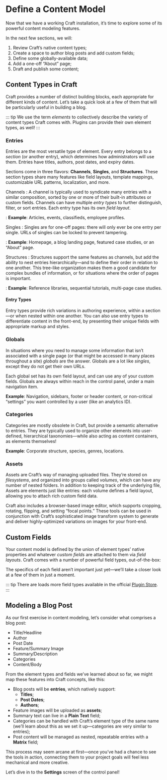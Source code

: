 # Define a Content Model

Now that we have a working Craft installation, it’s time to explore some of its powerful content modeling features.

In the next few sections, we will:

1. Review Craft’s native content types;
1. Create a space to author blog posts and add custom fields;
1. Define some globally-available data;
1. Add a one-off “About” page;
1. Draft and publish some content;

## Content Types in Craft

Craft provides a number of distinct building blocks, each appropriate for different kinds of content. Let’s take a quick look at a few of them that will be particularly useful in building a blog.

::: tip
We use the term _elements_ to collectively describe the variety of content types Craft comes with. Plugins can provide their own element types, as well!
:::

### Entries

Entries are the most versatile type of element. Every entry belongs to a _section_ (or another entry), which determines how administrators will use them. Entries have titles, authors, post dates, and expiry dates.

Sections come in three flavors: **Channels**, **Singles**, and **Structures**. These section types share many features like field layouts, template mappings, customizable URL patterns, localization, and more.

Channels
: A channel is typically used to syndicate many entries with a similar composition, sorted by one or more of their built-in attributes or custom fields. Channels can have multiple _entry types_ to further distinguish, filter, or sort entries. Each entry type has its own _field layout_.

: **Example**: Articles, events, classifieds, employee profiles.

Singles
: Singles are for one-off pages: there will only ever be one entry per single. URLs of singles can be locked to prevent tampering.

: **Example**: Homepage, a blog landing page, featured case studies, or an “About” page.

Structures
: Structures support the same features as channels, but add the ability to nest entries hierarchically—and to define their order in relation to one another. This tree-like organization makes them a good candidate for complex bundles of information, or for situations where the order of pages is important.

: **Example**: Reference libraries, sequential tutorials, multi-page case studies.

#### Entry Types

Entry types provide rich variations in authoring experience, within a section—or when nested within one another. You can also use entry types to differentiate content in the front-end, by presenting their unique fields with appropriate markup and styles.

### Globals

In situations where you need to manage some information that isn’t associated with a single page (or that might be accessed in many places throughout a site) _globals_ are the answer. Globals are a lot like _singles_, except they do not get their own URLs.

Each global set has its own field layout, and can use any of your custom fields. Globals are always within reach in the control panel, under a main navigation item.

**Example**: Navigation, sidebars, footer or header content, or non-critical “settings” you want controlled by a user (like an analytics ID).

### Categories

Categories are mostly obsolete in Craft, but provide a semantic alternative to entries. They are typically used to organize other elements into user-defined, hierarchical taxonomies—while also acting as content containers, as elements themselves!

**Example**: Corporate structure, species, genres, locations.

### Assets

Assets are Craft’s way of managing uploaded files. They’re stored on _filesystems_, and organized into groups called _volumes_, which can have any number of nested folders. In addition to keeping track of the underlying file, Assets are elements just like entries: each volume defines a field layout, allowing you to attach rich custom field data.

Craft also includes a browser-based image editor, which supports cropping, rotating, flipping, and setting “focal points.” These tools can be used in conjunction with Craft’s sophisticated image transform system to generate and deliver highly-optimized variations on images for your front-end.

## Custom Fields

Your content model is defined by the union of element types’ native properties and whatever _custom fields_ are attached to them via _field layouts_. Craft comes with a number of powerful field types, out-of-the-box:

<div class="grid-container">
  <GridItem label="Assets" src="/images/field-assets.svg" />
  <GridItem label="Categories" src="/images/field-categories.svg" />
  <GridItem label="Checkboxes" src="/images/field-checkboxes.svg" />
  <GridItem label="Color" src="/images/field-color.svg" />
  <GridItem label="Date/Time" src="/images/field-date-time.svg" />
  <GridItem label="Dropdown" src="/images/field-dropdown.svg" />
  <GridItem label="Email" src="/images/field-email.svg" />
  <GridItem label="Entries" src="/images/field-entries.svg" />
  <GridItem label="Lightswitch" src="/images/field-lightswitch.svg" />
  <GridItem label="Matrix" src="/images/field-matrix.svg" />
  <GridItem label="Money" src="/images/field-money.svg" />
  <GridItem label="Multi-select" src="/images/field-multi-select.svg" />
  <GridItem label="Number" src="/images/field-number.svg" />
  <GridItem label="Plain Text" src="/images/field-plain-text.svg" />
  <GridItem label="Radio Buttons" src="/images/field-radio-buttons.svg" />
  <GridItem label="Table" src="/images/field-table.svg" />
  <GridItem label="Tags" src="/images/field-tags.svg" />
  <GridItem label="Time" src="/images/field-date-time.svg" />
  <GridItem label="Link" src="/images/field-url.svg" />
  <GridItem label="Users" src="/images/field-users.svg" />
</div>

The specifics of each field aren’t important just yet—we’ll take a closer look at a few of them in just a moment.

::: tip
There are loads more field types available in the official [Plugin Store](https://plugins.craftcms.com/categories/fields).
:::

## Modeling a Blog Post

As our first exercise in content modeling, let’s consider what comprises a blog post:

- Title/Headline
- Author
- Post Date
- Feature/Summary Image
- Summary/Description
- Categories
- Content/Body

From the element types and fields we’ve learned about so far, we might map these features into Craft concepts, like this:

- Blog posts will be **entries**, which natively support:
    - **Titles**;
    - **Post Dates**;
    - **Authors**;
- Feature images will be uploaded as **assets**;
- Summary text can live in a **Plain Text** field;
- Categories can be handled with Craft’s element type of the same name (we’ll learn about this as we set it up—categories are very similar to entries);
- Post content will be managed as nested, repeatable entries with a **Matrix** field;

This process may seem arcane at first—once you’ve had a chance to see the tools in action, connecting them to your project goals will feel less mechanical and more creative.

Let’s dive in to the **Settings** screen of the control panel!
